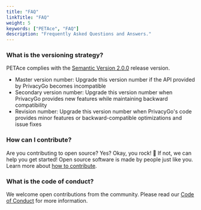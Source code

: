 ```yaml
---
title: "FAQ"
linkTitle: "FAQ"
weight: 5
keywords: ["PETAce", "FAQ"]
description: "Frequently Asked Questions and Answers."
---
```


### What is the versioning strategy?

PETAce complies with the [Semantic Version 2.0.0](https://semver.org) release version.

- Master version number: Upgrade this version number if the API provided by PrivacyGo becomes incompatible
- Secondary version number: Upgrade this version number when PrivacyGo provides new features while maintaining backward compatibility
- Revision number: Upgrade this version number when PrivacyGo's code provides minor features or backward-compatible optimizations and issue fixes

### How can I contribute?

Are you contributing to open source? Yes? Okay, you rock! 🎸 If not, we can help you get started! Open source software is made by people just like you. Learn more about [how to contribute](https://opensource.guide/).

### What is the code of conduct?

We welcome open contributions from the community. Please read our [Code of Conduct](https://github.com/tiktok-privacy-innovation/.github/blob/main/CODE_OF_CONDUCT.md) for more information.


